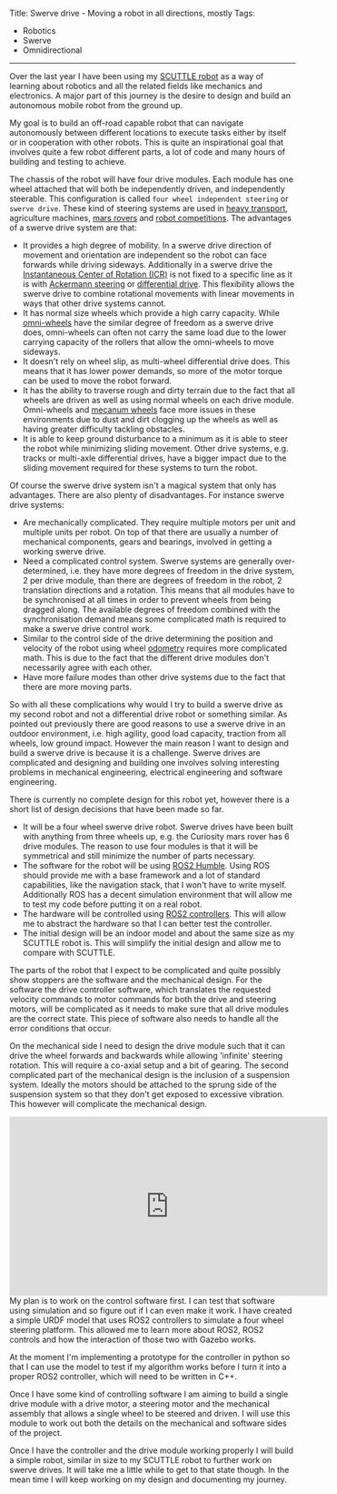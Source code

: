 Title: Swerve drive - Moving a robot in all directions, mostly
Tags:

- Robotics
- Swerve
- Omnidirectional

---

Over the last year I have been using my [SCUTTLE robot](https://www.scuttlerobot.org/) as a way of
learning about robotics and all the related fields like mechanics and electronics. A major part of
this journey is the desire to design and build an autonomous mobile robot from the ground up.

My goal is to build an off-road capable robot that can navigate autonomously between different
locations to execute tasks either by itself or in cooperation with other robots. This is
quite an inspirational goal that involves quite a few robot different parts, a lot
of code and many hours of building and testing to achieve.

The chassis of the robot will have four drive modules. Each module has one wheel attached that will
both be independently driven, and independently steerable. This configuration is called
`four wheel independent steering` or `swerve drive`. These kind of steering systems are used in
[heavy transport](https://en.wikipedia.org/wiki/Self-propelled_modular_transporter),
agriculture machines, [mars rovers](https://en.wikipedia.org/wiki/Curiosity_(rover)) and
[robot competitions](https://www.chiefdelphi.com/t/best-frc-swerve-drive/399865). The advantages of
a swerve drive system are that:

- It provides a high degree of mobility. In a swerve drive direction of movement and orientation
  are independent so the robot can face forwards while driving sideways. Additionally in a swerve drive
  the [Instantaneous Center of Rotation (ICR)](https://en.wikipedia.org/wiki/Instant_centre_of_rotation#:~:text=The%20instant%20center%20of%20rotation,a%20particular%20instant%20of%20time.)
  is not fixed to a specific line as it is with [Ackermann steering](https://en.wikipedia.org/wiki/Ackermann_steering_geometry)
  or [differential drive](https://en.wikipedia.org/wiki/Differential_wheeled_robot). This flexibility
  allows the swerve drive to combine rotational movements with linear movements in ways that
  other drive systems cannot.
- It has normal size wheels which provide a high carry capacity. While
  [omni-wheels](https://en.wikipedia.org/wiki/Omni_wheel) have the similar degree of freedom as a
  swerve drive does, omni-wheels can often not carry the same load due to the lower carrying
  capacity of the rollers that allow the omni-wheels to move sideways.
- It doesn't rely on wheel slip, as multi-wheel differential drive does. This means that it has
  lower power demands, so more of the motor torque can be used to move the robot forward.
- It has the ability to traverse rough and dirty terrain due to the fact that all wheels are
  driven as well as using normal wheels on each drive module. Omni-wheels and [mecanum wheels](https://en.wikipedia.org/wiki/Mecanum_wheel)
  face more issues in these environments due to dust and dirt clogging up the wheels as well as
  having greater difficulty tackling obstacles.
- It is able to keep ground disturbance to a minimum as it is able to steer the robot while minimizing
  sliding movement. Other drive systems, e.g. tracks or multi-axle differential drives, have a bigger
  impact due to the sliding movement required for these systems to turn the robot.

Of course the swerve drive system isn't a magical system that only has advantages. There are also plenty
of disadvantages. For instance swerve drive systems:

- Are mechanically complicated. They require multiple motors per unit and multiple units per robot.
  On top of that there are usually a number of mechanical components, gears and bearings, involved
  in getting a working swerve drive.
- Need a complicated control system. Swerve systems are generally
  over-determined, i.e. they have more degrees of freedom in the drive system, 2 per drive module,
  than there are degrees of freedom in the robot, 2 translation directions and a rotation. This
  means that all modules have to be synchronised at all times in order to prevent wheels from being
  dragged along. The available degrees of freedom combined with the synchronisation demand means some
  complicated math is required to make a swerve drive control work.
- Similar to the control side of the drive determining the position and velocity of the robot using
  wheel [odometry](https://en.wikipedia.org/wiki/Odometry) requires more complicated math. This is
  due to the fact that the different drive modules don't necessarily agree with each other.
- Have more failure modes than other drive systems due to the fact that there are more moving parts.

So with all these complications why would I try to build a swerve drive as my second robot and not
a differential drive robot or something similar. As pointed out previously there are good
reasons to use a swerve drive in an outdoor environment, i.e. high agility, good load capacity,
traction from all wheels, low ground impact. However the main reason I want to design and build a
swerve drive is because it is a challenge. Swerve drives are complicated and designing and building
one involves solving interesting problems in mechanical engineering, electrical engineering and
software engineering.

There is currently no complete design for this robot yet, however there is a short list of design
decisions that have been made so far.

- It will be a four wheel swerve drive robot. Swerve drives have been built with anything from
  three wheels up, e.g. the Curiosity mars rover has 6 drive modules. The reason to use four modules
  is that it will be symmetrical and still minimize the number of parts necessary.
- The software for the robot will be using [ROS2 Humble](https://docs.ros.org/en/humble/index.html).
  Using ROS should provide me with a base framework and a lot of standard capabilities, like the
  navigation stack, that I won't have to write myself. Additionally ROS has a decent simulation
  environment that will allow me to test my code before putting it on a real robot.
- The hardware will be controlled using [ROS2 controllers](https://control.ros.org/master/index.html).
  This will allow me to abstract the hardware so that I can better test the controller.
- The initial design will be an indoor model and about the same size as my SCUTTLE robot is. This will
  simplify the initial design and allow me to compare with SCUTTLE.

The parts of the robot that I expect to be complicated and quite possibly show stoppers are the
software and the mechanical design. For the software the drive controller software, which translates
the requested velocity commands to motor commands for both the drive and steering motors, will be
complicated as it needs to make sure that all drive modules are the correct state. This piece of
software also needs to handle all the error conditions that occur.

On the mechanical side I need to design the drive module such that it can drive the wheel forwards
and backwards while allowing 'infinite' steering rotation. This will require a co-axial setup and a
bit of gearing. The second complicated part of the mechanical design is the inclusion of a suspension
system. Ideally the motors should be attached to the sprung side of the suspension system so that
they don't get exposed to excessive vibration. This however will complicate the mechanical design.

<iframe
    style="float:left"
    width="560"
    height="315"
    src="https://www.youtube.com/embed/fR47Y7p4mtQ"
    title="YouTube video player"
    frameborder="0"
    allow="accelerometer; autoplay; clipboard-write; encrypted-media; gyroscope; picture-in-picture"
    allowfullscreen>
</iframe>

My plan is to work on the control software first. I can test that software using simulation and so
figure out if I can even make it work. I have created a simple URDF model that uses
ROS2 controllers to simulate a four wheel steering platform. This allowed me to learn more about
ROS2, ROS2 controls and how the interaction of those two with Gazebo works.

At the moment I'm implementing a prototype for the controller in python so that I can use the model to
test if my algorithm works before I turn it into a proper ROS2 controller, which will need to be
written in C++.

Once I have some kind of controlling software I am aiming to build a single drive module with a drive
motor, a steering motor and the mechanical assembly that allows a single wheel to be steered and driven.
I will use this module to work out both the details on the mechanical and software sides of the project.

Once I have the controller and the drive module working properly I will build a simple robot, similar
in size to my SCUTTLE robot to further work on swerve drives. It will take me a little while
to get to that state though. In the mean time I will keep working on my design and documenting my
journey.
